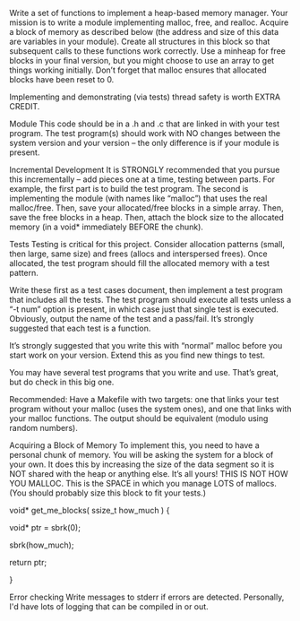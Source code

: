 Write a set of functions to implement a heap-based memory manager. 
Your mission is to write a module implementing malloc, free, and realloc. Acquire a block of memory as described below (the address and size of this data are variables in your module). Create all structures in this block so that subsequent calls to these functions work correctly. Use a minheap for free blocks in your final version, but you might choose to use an array to get things working initially. Don’t forget that malloc ensures that allocated blocks have been reset to 0.

Implementing and demonstrating (via tests) thread safety is worth EXTRA CREDIT.

Module
This code should be in a .h and .c that are linked in with your test program. The test program(s) should work with NO changes between the system version and your version – the only difference is if your module is present.

Incremental Development
It is STRONGLY recommended that you pursue this incrementally – add pieces one at a time, testing between parts. For example, the first part is to build the test program. The second is implementing the module (with names like “malloc”) that uses the real malloc/free. Then, save your allocated/free blocks in a simple array. Then, save the free blocks in a heap. Then, attach the block size to the allocated memory (in a void* immediately BEFORE the chunk).

Tests
Testing is critical for this project. Consider allocation patterns (small, then large, same size) and frees (allocs and interspersed frees). Once allocated, the test program should fill the allocated memory with a test pattern.

Write these first as a test cases document, then implement a test program that includes all the tests. The test program should execute all tests unless a “-t num” option is present, in which case just that single test is executed. Obviously, output the name of the test and a pass/fail. It’s strongly suggested that each test is a function.

It’s strongly suggested that you write this with “normal” malloc before you start work on your version. Extend this as you find new things to test.

You may have several test programs that you write and use. That’s great, but do check in this big one.

Recommended: Have a Makefile with two targets: one that links your test program without your malloc (uses the system ones), and one that links with your malloc functions. The output should be equivalent (modulo using random numbers).

Acquiring a Block of Memory
To implement this, you need to have a personal chunk of memory. You will be asking the system for a block of your own. It does this by increasing the size of the data segment so it is NOT shared with the heap or anything else. It’s all yours! THIS IS NOT HOW YOU MALLOC. This is the SPACE in which you manage LOTS of mallocs. (You should probably size this block to fit your tests.) 

 

void* get_me_blocks( ssize_t how_much ) {

void* ptr = sbrk(0);

sbrk(how_much);

return ptr;

}

 

Error checking
Write messages to stderr if errors are detected. Personally, I'd have lots of logging that can be compiled in or out.
